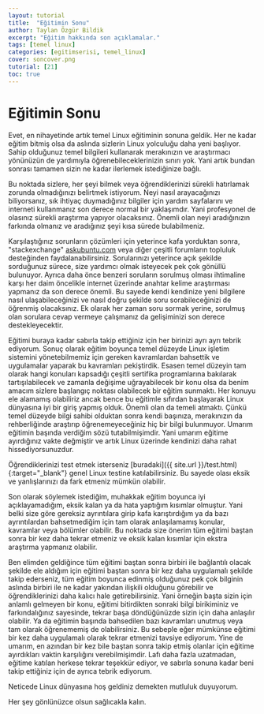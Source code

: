 ```yaml
---
layout: tutorial
title:  "Eğitimin Sonu"
author: Taylan Özgür Bildik
excerpt: "Eğitim hakkında son açıklamalar."
tags: [temel linux]
categories: [egitimserisi, temel_linux]
cover: soncover.png
tutorial: [21]
toc: true  
---
```


# Eğitimin Sonu

Evet, en nihayetinde artık temel Linux eğitiminin sonuna geldik. Her ne kadar eğitim bitmiş olsa da aslında sizlerin Linux yolculuğu daha yeni başlıyor. Sahip olduğunuz temel bilgileri kullanarak merakınızın ve araştırmacı yönünüzün de yardımıyla öğrenebileceklerinizin sınırı yok. Yani artık bundan sonrası tamamen sizin ne kadar ilerlemek istediğinize bağlı.

Bu noktada sizlere, her şeyi bilmek veya öğrendiklerinizi sürekli hatırlamak zorunda olmadığınızı belirtmek istiyorum. Neyi nasıl arayacağınızı biliyorsanız, sık ihtiyaç duymadığınız bilgiler için yardım sayfalarını ve interneti kullanmanız son derece normal bir yaklaşımdır. Yani profesyonel de olasınız sürekli araştırma yapıyor olacaksınız. Önemli olan neyi aradığınızın farkında olmanız ve aradığınız şeyi kısa sürede bulabilmeniz. 

Karşılaştığınız sorunların çözümleri için yeterince kafa yorduktan sonra, "stackexchange" [askubuntu.com](http://askubuntu.com) veya diğer çeşitli forumların topluluk desteğinden faydalanabilirsiniz. Sorularınızı yeterince açık şekilde sorduğunuz sürece, size yardımcı olmak isteyecek pek çok gönüllü bulunuyor. Ayrıca daha önce benzeri soruların sorulmuş olması ihtimaline karşı her daim öncelikle internet üzerinde anahtar kelime araştırması yapmanız da son derece önemli. Bu sayede kendi kendinize yeni bilgilere nasıl ulaşabileceğinizi ve nasıl doğru şekilde soru sorabileceğinizi de öğrenmiş olacaksınız. Ek olarak her zaman soru sormak yerine, sorulmuş olan sorulara cevap vermeye çalışmanız da gelişiminizi son derece destekleyecektir. 

Eğitimi buraya kadar sabırla takip ettiğiniz için her birinizi ayrı ayrı tebrik ediyorum. Sonuç olarak eğitim boyunca temel düzeyde Linux işletim sistemini yönetebilmemiz için gereken kavramlardan bahsettik ve uygulamalar yaparak bu kavramları pekiştirdik. Esasen temel düzeyin tam olarak hangi konuları kapsadığı çeşitli sertifika programlarına bakılarak tartışılabilecek ve zamanla değişime uğrayabilecek bir konu olsa da benim amacım sizlere başlangıç noktası olabilecek bir eğitim sunmaktı. Her konuyu ele alamamış olabiliriz ancak bence bu eğitimle sıfırdan başlayarak Linux dünyasına iyi bir giriş yapmış olduk. Önemli olan da temeli atmaktı. Çünkü temel düzeyde bilgi sahibi olduktan sonra kendi başınıza, merakınızın da rehberliğinde araştırıp öğrenemeyeceğiniz hiç bir bilgi bulunmuyor. Umarım eğitimin başında verdiğim sözü tutabilmişimdir. Yani umarım eğitime ayırdığınız vakte değmiştir ve artık Linux üzerinde kendinizi daha rahat hissediyorsunuzdur. 

Öğrendiklerinizi test etmek isterseniz [buradaki]({{ site.url }}/test.html){:target="_blank"} genel Linux testine katılabilirsiniz. Bu sayede olası eksik ve yanlışlarınızı da fark etmeniz mümkün olabilir.

Son olarak söylemek istediğim, muhakkak eğitim boyunca iyi açıklayamadığım, eksik kalan ya da hata yaptığım kısımlar olmuştur. Yani belki size göre gereksiz ayrıntılara girip kafa karıştırdığım ya da bazı ayrıntılardan bahsetmediğim için tam olarak anlaşılamamış konular, kavramlar veya bölümler olabilir. Bu noktada size önerim tüm eğitimi baştan sonra bir kez daha tekrar etmeniz ve eksik kalan kısımlar için ekstra araştırma yapmanız olabilir. 

Ben elimden geldiğince tüm eğitimi baştan sonra birbiri ile bağlantılı olacak şekilde ele aldığım için eğitimi baştan sonra bir kez daha uygulamalı şekilde takip ederseniz, tüm eğitim boyunca edinmiş olduğunuz pek çok bilginin aslında birbiri ile ne kadar yakından ilişkili olduğunu görebilir ve öğrendiklerinizi daha kalıcı hale getirebilirsiniz. Yani örneğin başta sizin için anlamlı gelmeyen bir konu, eğitimi bitirdikten sonraki bilgi birikiminiz ve farkındalığınız sayesinde, tekrar başa döndüğünüzde sizin için daha anlaşılır olabilir. Ya da eğitimin başında bahsedilen bazı kavramları unutmuş veya tam olarak öğrenememiş de olabilirsiniz. Bu sebeple eğer mümkünse eğitimi bir kez daha uygulamalı olarak tekrar etmenizi tavsiye ediyorum. Yine de umarım, en azından bir kez bile baştan sonra takip etmiş olanlar için eğitime ayırdıkları vaktin karşılığını verebilmişimdir. Lafı daha fazla uzatmadan, eğitime katılan herkese tekrar teşekkür ediyor, ve sabırla sonuna kadar beni takip ettiğiniz için de ayrıca tebrik ediyorum.

Neticede Linux dünyasına hoş geldiniz demekten mutluluk duyuyorum. 

Her şey gönlünüzce olsun sağlıcakla kalın.